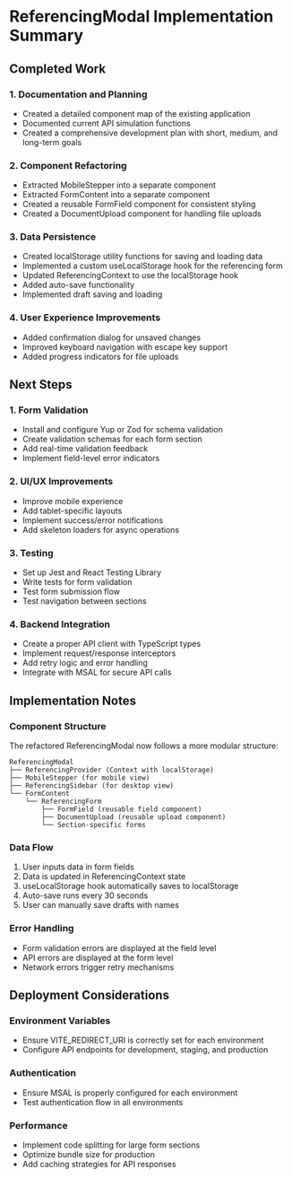 # ReferencingModal Implementation Summary

## Completed Work

### 1. Documentation and Planning
- Created a detailed component map of the existing application
- Documented current API simulation functions
- Created a comprehensive development plan with short, medium, and long-term goals

### 2. Component Refactoring
- Extracted MobileStepper into a separate component
- Extracted FormContent into a separate component
- Created a reusable FormField component for consistent styling
- Created a DocumentUpload component for handling file uploads

### 3. Data Persistence
- Created localStorage utility functions for saving and loading data
- Implemented a custom useLocalStorage hook for the referencing form
- Updated ReferencingContext to use the localStorage hook
- Added auto-save functionality
- Implemented draft saving and loading

### 4. User Experience Improvements
- Added confirmation dialog for unsaved changes
- Improved keyboard navigation with escape key support
- Added progress indicators for file uploads

## Next Steps

### 1. Form Validation
- Install and configure Yup or Zod for schema validation
- Create validation schemas for each form section
- Add real-time validation feedback
- Implement field-level error indicators

### 2. UI/UX Improvements
- Improve mobile experience
- Add tablet-specific layouts
- Implement success/error notifications
- Add skeleton loaders for async operations

### 3. Testing
- Set up Jest and React Testing Library
- Write tests for form validation
- Test form submission flow
- Test navigation between sections

### 4. Backend Integration
- Create a proper API client with TypeScript types
- Implement request/response interceptors
- Add retry logic and error handling
- Integrate with MSAL for secure API calls

## Implementation Notes

### Component Structure
The refactored ReferencingModal now follows a more modular structure:
```
ReferencingModal
├── ReferencingProvider (Context with localStorage)
├── MobileStepper (for mobile view)
├── ReferencingSidebar (for desktop view)
└── FormContent
    └── ReferencingForm
        ├── FormField (reusable field component)
        ├── DocumentUpload (reusable upload component)
        └── Section-specific forms
```

### Data Flow
1. User inputs data in form fields
2. Data is updated in ReferencingContext state
3. useLocalStorage hook automatically saves to localStorage
4. Auto-save runs every 30 seconds
5. User can manually save drafts with names

### Error Handling
- Form validation errors are displayed at the field level
- API errors are displayed at the form level
- Network errors trigger retry mechanisms

## Deployment Considerations

### Environment Variables
- Ensure VITE_REDIRECT_URI is correctly set for each environment
- Configure API endpoints for development, staging, and production

### Authentication
- Ensure MSAL is properly configured for each environment
- Test authentication flow in all environments

### Performance
- Implement code splitting for large form sections
- Optimize bundle size for production
- Add caching strategies for API responses 
